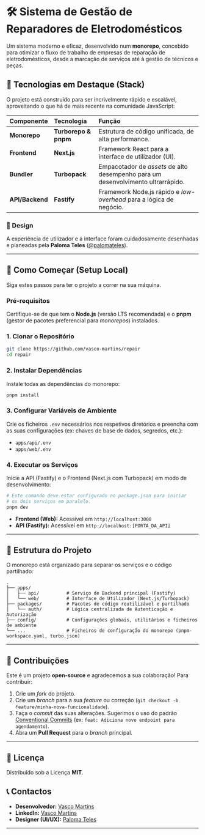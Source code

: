 # 🛠️ Sistema de Gestão de Reparadores de Eletrodomésticos

Um sistema moderno e eficaz, desenvolvido num **monorepo**, concebido para otimizar o fluxo de trabalho de empresas de reparação de eletrodomésticos, desde a marcação de serviços até à gestão de técnicos e peças.

## 🌟 Tecnologias em Destaque (Stack)

O projeto está construído para ser incrivelmente rápido e escalável, aproveitando o que há de mais recente na comunidade JavaScript:

| Componente | Tecnologia | Função |
| :--- | :--- | :--- |
| **Monorepo** | **Turborepo & pnpm** | Estrutura de código unificada, de alta performance. |
| **Frontend** | **Next.js** | Framework React para a interface de utilizador (UI). |
| **Bundler** | **Turbopack** | Empacotador de *assets* de alto desempenho para um desenvolvimento ultrarrápido. |
| **API/Backend** | **Fastify** | Framework Node.js rápido e *low-overhead* para a lógica de negócio. |

### 🎨 Design

A experiência de utilizador e a interface foram cuidadosamente desenhadas e planeadas pela **Paloma Teles** ([@palomateles](https://github.com/palomateles)).

-----

## 🚀 Como Começar (Setup Local)

Siga estes passos para ter o projeto a correr na sua máquina.

### Pré-requisitos

Certifique-se de que tem o **Node.js** (versão LTS recomendada) e o **pnpm** (gestor de pacotes preferencial para *monorepos*) instalados.

### 1\. Clonar o Repositório

```bash
git clone https://github.com/vasco-martins/repair
cd repair
```

### 2\. Instalar Dependências

Instale todas as dependências do monorepo:

```bash
pnpm install
```

### 3\. Configurar Variáveis de Ambiente

Crie os ficheiros `.env` necessários nos respetivos diretórios e preencha com as suas configurações (ex: chaves de base de dados, segredos, etc.):

  * `apps/api/.env`
  * `apps/web/.env`

### 4\. Executar os Serviços

Inicie a API (Fastify) e o Frontend (Next.js com Turbopack) em modo de desenvolvimento:

```bash
# Este comando deve estar configurado no package.json para iniciar
# os dois serviços em paralelo.
pnpm dev
```

  * **Frontend (Web):** Acessível em `http://localhost:3000`
  * **API (Fastify):** Acessível em `http://localhost:[PORTA_DA_API]`

-----

## 📂 Estrutura do Projeto

O monorepo está organizado para separar os serviços e o código partilhado:

```
.
├── apps/
│   ├── api/          # Serviço de Backend principal (Fastify)
│   └── web/          # Interface de Utilizador (Next.js/Turbopack)
├── packages/         # Pacotes de código reutilizável e partilhado
│   └── auth/         # Lógica centralizada de Autenticação e Autorização
├── config/           # Configurações globais, utilitários e ficheiros de ambiente
└── ...               # Ficheiros de configuração do monorepo (pnpm-workspace.yaml, turbo.json)
```

-----

## 🤝 Contribuições

Este é um projeto **open-source** e agradecemos a sua colaboração\! Para contribuir:

1.  Crie um *fork* do projeto.
2.  Crie um *branch* para a sua *feature* ou correção (`git checkout -b feature/minha-nova-funcionalidade`).
3.  Faça o *commit* das suas alterações. Sugerimos o uso do padrão [Conventional Commits](https://www.conventionalcommits.org/en/v1.0.0/) (ex: `feat: Adiciona novo endpoint para agendamento`).
4.  Abra um **Pull Request** para o *branch* principal.

-----

## 📝 Licença

Distribuído sob a Licença **MIT**.

## 📞 Contactos

  * **Desenvolvedor:** [Vasco Martins](https://github.com/vasco-martins/repair)
  * **LinkedIn:** [Vasco Martins](https://www.linkedin.com/in/vasco-martins-826220187/)
  * **Designer (UI/UX):** [Paloma Teles](https://github.com/palomateles)

-----
